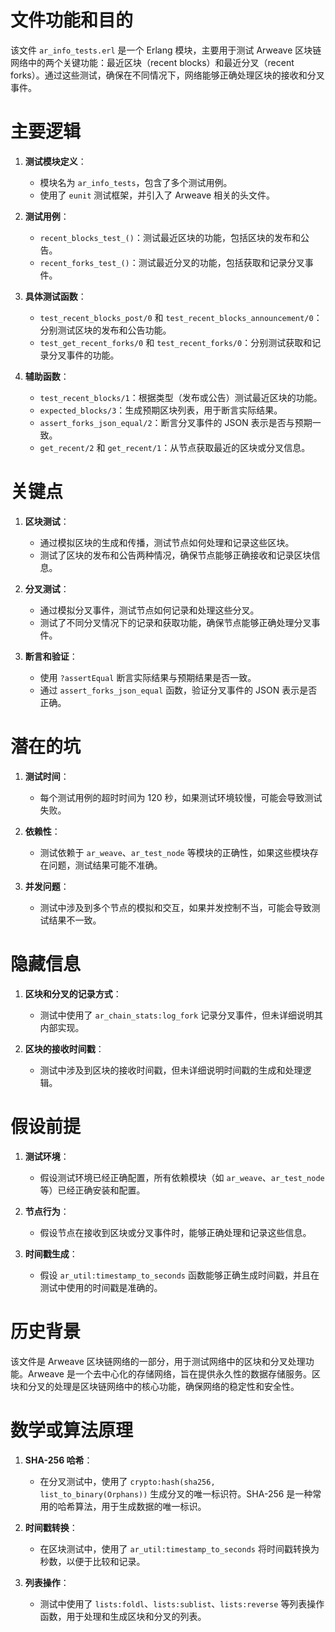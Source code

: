 # 文件功能和目的

该文件 `ar_info_tests.erl` 是一个 Erlang 模块，主要用于测试 Arweave 区块链网络中的两个关键功能：最近区块（recent blocks）和最近分叉（recent forks）。通过这些测试，确保在不同情况下，网络能够正确处理区块的接收和分叉事件。

# 主要逻辑

1. **测试模块定义**：
   - 模块名为 `ar_info_tests`，包含了多个测试用例。
   - 使用了 `eunit` 测试框架，并引入了 Arweave 相关的头文件。

2. **测试用例**：
   - `recent_blocks_test_()`：测试最近区块的功能，包括区块的发布和公告。
   - `recent_forks_test_()`：测试最近分叉的功能，包括获取和记录分叉事件。

3. **具体测试函数**：
   - `test_recent_blocks_post/0` 和 `test_recent_blocks_announcement/0`：分别测试区块的发布和公告功能。
   - `test_get_recent_forks/0` 和 `test_recent_forks/0`：分别测试获取和记录分叉事件的功能。

4. **辅助函数**：
   - `test_recent_blocks/1`：根据类型（发布或公告）测试最近区块的功能。
   - `expected_blocks/3`：生成预期区块列表，用于断言实际结果。
   - `assert_forks_json_equal/2`：断言分叉事件的 JSON 表示是否与预期一致。
   - `get_recent/2` 和 `get_recent/1`：从节点获取最近的区块或分叉信息。

# 关键点

1. **区块测试**：
   - 通过模拟区块的生成和传播，测试节点如何处理和记录这些区块。
   - 测试了区块的发布和公告两种情况，确保节点能够正确接收和记录区块信息。

2. **分叉测试**：
   - 通过模拟分叉事件，测试节点如何记录和处理这些分叉。
   - 测试了不同分叉情况下的记录和获取功能，确保节点能够正确处理分叉事件。

3. **断言和验证**：
   - 使用 `?assertEqual` 断言实际结果与预期结果是否一致。
   - 通过 `assert_forks_json_equal` 函数，验证分叉事件的 JSON 表示是否正确。

# 潜在的坑

1. **测试时间**：
   - 每个测试用例的超时时间为 120 秒，如果测试环境较慢，可能会导致测试失败。

2. **依赖性**：
   - 测试依赖于 `ar_weave`、`ar_test_node` 等模块的正确性，如果这些模块存在问题，测试结果可能不准确。

3. **并发问题**：
   - 测试中涉及到多个节点的模拟和交互，如果并发控制不当，可能会导致测试结果不一致。

# 隐藏信息

1. **区块和分叉的记录方式**：
   - 测试中使用了 `ar_chain_stats:log_fork` 记录分叉事件，但未详细说明其内部实现。

2. **区块的接收时间戳**：
   - 测试中涉及到区块的接收时间戳，但未详细说明时间戳的生成和处理逻辑。

# 假设前提

1. **测试环境**：
   - 假设测试环境已经正确配置，所有依赖模块（如 `ar_weave`、`ar_test_node` 等）已经正确安装和配置。

2. **节点行为**：
   - 假设节点在接收到区块或分叉事件时，能够正确处理和记录这些信息。

3. **时间戳生成**：
   - 假设 `ar_util:timestamp_to_seconds` 函数能够正确生成时间戳，并且在测试中使用的时间戳是准确的。

# 历史背景

该文件是 Arweave 区块链网络的一部分，用于测试网络中的区块和分叉处理功能。Arweave 是一个去中心化的存储网络，旨在提供永久性的数据存储服务。区块和分叉的处理是区块链网络中的核心功能，确保网络的稳定性和安全性。

# 数学或算法原理

1. **SHA-256 哈希**：
   - 在分叉测试中，使用了 `crypto:hash(sha256, list_to_binary(Orphans))` 生成分叉的唯一标识符。SHA-256 是一种常用的哈希算法，用于生成数据的唯一标识。

2. **时间戳转换**：
   - 在区块测试中，使用了 `ar_util:timestamp_to_seconds` 将时间戳转换为秒数，以便于比较和记录。

3. **列表操作**：
   - 测试中使用了 `lists:foldl`、`lists:sublist`、`lists:reverse` 等列表操作函数，用于处理和生成区块和分叉的列表。